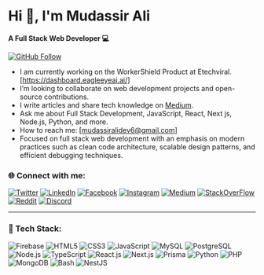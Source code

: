 # Hi 👋, I'm Mudassir Ali
**A Full Stack Web Developer 💻**

[![GitHub Follow](https://img.shields.io/github/followers/mudassir733?label=Follow&style=social)](https://github.com/mudassir733)
-  I am currently working on the WorkerShield Product at Etechviral. [https://dashboard.eagleeyeai.ai/]
-  I’m looking to collaborate on web development projects and open-source contributions.
-  I write articles and share tech knowledge on [Medium](https://medium.com/@mudassirali_79816).
-  Ask me about Full Stack Development, JavaScript, React, Next js, Node.js, Python, and more.
-  How to reach me: [mudassiralidev6@gmail.com]
-  Focused on full stack web development with an emphasis on modern practices such as clean code architecture, scalable design patterns, and efficient debugging techniques.


  ### 🌐 Connect with me:

[![Twitter](https://img.shields.io/badge/Twitter-1DA1F2?style=for-the-badge&logo=twitter&logoColor=white)](https://x.com/Mudassir_Ali66)
[![LinkedIn](https://img.shields.io/badge/LinkedIn-0077B5?style=for-the-badge&logo=linkedin&logoColor=white)](https://www.linkedin.com/in/mudassir-ali-developer)
[![Facebook](https://img.shields.io/badge/Facebook-1877F2?style=for-the-badge&logo=facebook&logoColor=white)](https://www.facebook.com/profile.php?id=100011967216300)
[![Instagram](https://img.shields.io/badge/Instagram-E4405F?style=for-the-badge&logo=instagram&logoColor=white)](https://www.instagram.com/mudassir_khan547/)
[![Medium](https://img.shields.io/badge/Medium-12100E?style=for-the-badge&logo=medium&logoColor=white)](https://medium.com/@mudassirali_79816)
[![StackOverFlow](https://img.shields.io/badge/Stackoverflow-12100E?style=for-the-badge&logo=stackoverflow&logoColor=white)](https://stackoverflow.com/users/23453698/mudassir-ali)
[![Reddit](https://img.shields.io/badge/Reddit-FF4500?style=for-the-badge&logo=reddit&logoColor=white)](https://www.reddit.com/user/Mudassir_Ali662)
[![Discord](https://img.shields.io/badge/Discord-5865F2?style=for-the-badge&logo=discord&logoColor=white)](mudassir_dev)

___
### 🚀 Tech Stack:

![Firebase](https://img.shields.io/badge/Firebase-FFCA28?style=for-the-badge&logo=firebase&logoColor=black)
![HTML5](https://img.shields.io/badge/HTML5-E34F26?style=for-the-badge&logo=html5&logoColor=white)
![CSS3](https://img.shields.io/badge/CSS3-1572B6?style=for-the-badge&logo=css3&logoColor=white)
![JavaScript](https://img.shields.io/badge/JavaScript-F7DF1E?style=for-the-badge&logo=javascript&logoColor=black)
![MySQL](https://img.shields.io/badge/MySQL-4479A1?style=for-the-badge&logo=mysql&logoColor=white)
![PostgreSQL](https://img.shields.io/badge/PostgreSQL-336791?style=for-the-badge&logo=postgresql&logoColor=white)
![Node.js](https://img.shields.io/badge/Node.js-339933?style=for-the-badge&logo=nodedotjs&logoColor=white)
![TypeScript](https://img.shields.io/badge/TypeScript-007ACC?style=for-the-badge&logo=typescript&logoColor=white)
![React.js](https://img.shields.io/badge/React-007ACC?style=for-the-badge&logo=react&logoColor=white)
![Next.js](https://img.shields.io/badge/Next.js-007ACC?style=for-the-badge&logo=nextjs&logoColor=white)
![Prisma](https://img.shields.io/badge/Prisma-007ACC?style=for-the-badge&logo=prisma&logoColor=white)
![Python](https://img.shields.io/badge/Python-007ACC?style=for-the-badge&logo=python&logoColor=white)
![PHP](https://img.shields.io/badge/PHP-007ACC?style=for-the-badge&logo=php&logoColor=white)
![MongoDB](https://img.shields.io/badge/MongoDB-007ACC?style=for-the-badge&logo=mongodb&logoColor=white)
![Bash](https://img.shields.io/badge/Bash-007ACC?style=for-the-badge&logo=bashsc&logoColor=white)
![NestJS](https://img.shields.io/badge/NestJS-E0234E?style=for-the-badge&logo=nestjs&logoColor=white)
